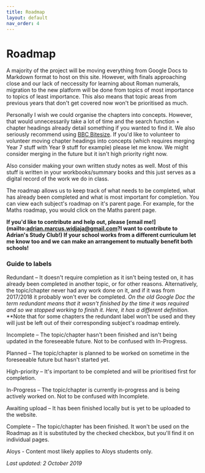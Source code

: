 ```yaml
---
title: Roadmap
layout: default
nav_order: 4
---
```


# Roadmap

A majority of the project will be moving everything from Google Docs to Markdown format to host on this site. However, with finals approaching close and our lack of neccessity for learning about Roman numerals, migration to the new platform will be done from topics of most importance to topics of least importance. This also means that topic areas from previous years that don't get covered now won't be prioritised as much.

Personally I wish we could organise the chapters into concepts. However, that would unnecessarily take a lot of time and the search function + chapter headings already detail something if you wanted to find it. We also seriously recommend using [BBC Bitesize](https://bbc.co.uk/bitesize). If you'd like to volunteer to volunteer moving chapter headings into concepts (which requires merging Year 7 stuff with Year 9 stuff for example) please let me know. We might consider merging in the future but it isn't high priority right now.

Also consider making your own written study notes as well. Most of this stuff is written in your workbooks/summary books and this just serves as a digital record of the work we do in class.

The roadmap allows us to keep track of what needs to be completed, what has already been completed and what is most important for completion. You can view each subject's roadmap on it's parent page. For example, for the Maths roadmap, you would click on the Maths parent page.

**If you'd like to contribute and help out, please [email me!](mailto:adrian.marcus.widjaja@gmail.com?I want to contribute to Adrian's Study Club!) If your school works from a different curriculum let me know too and we can make an arrangement to mutually benefit both schools!**

### Guide to labels

<label class="label label-yellow">Redundant</label> – It doesn't require completion as it isn't being tested on, it has already been completed in another topic, or for other reasons. Alternatively, the topic/chapter never had any work done on it, and if it was from 2017/2018 it probably won't ever be completed. *On the old Google Doc the term redundant means that it wasn't finished by the time it was required and so we stopped working to finish it. Here, it has a different definition.* **Note that for some chapters the redundant label won't be used and they will just be left out of their corresponding subject's roadmap entirely.

<label class="label label-yellow">Incomplete</label> – The topic/chapter hasn't been finished and isn't being updated in the foreseeable future. Not to be confused with In-Progress.

<label class="label label-purple">Planned</label> – The topic/chapter is planned to be worked on sometime in the foreseeable future but hasn't started yet.

<label class="label label-red">High-priority</label> – It's important to be completed and will be prioritised first for completion.

<label class="label label-blue">In-Progress</label> – The topic/chapter is currently in-progress and is being actively worked on. Not to be confused with Incomplete.

<label class="label label-blue">Awaiting upload</label> – It has been finished locally but is yet to be uploaded to the website.

<label class="label label-green">Complete</label> – The topic/chapter has been finished. It won't be used on the Roadmap as it is substituted by the checked checkbox, but you'll find it on individual pages. 

<label class="label label-blue">Aloys</label> - Content most likely applies to Aloys students only.

*Last updated: 2 October 2019*









